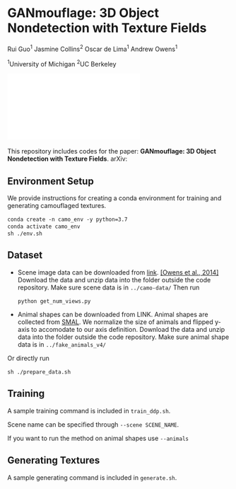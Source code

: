 # GANmouflage: 3D Object Nondetection with Texture Fields
Rui Guo<sup>1</sup> Jasmine Collins<sup>2</sup> Oscar de Lima<sup>1</sup> Andrew Owens<sup>1</sup>

<sup>1</sup>University of Michigan <sup>2</sup>UC Berkeley

![](method_v8.pdf)

This repository includes codes for the paper: **GANmouflage: 3D Object Nondetection with Texture Fields**. arXiv: 

## Environment Setup
We provide instructions for creating a conda environment for training and generating camouflaged textures. 
```
conda create -n camo_env -y python=3.7
conda activate camo_env
sh ./env.sh
```
## Dataset
-   Scene image data can be downloaded from [link](https://andrewowens.com/camo/camo-data.zip). [[Owens et al., 2014]](https://andrewowens.com/camo/) Download the data and unzip data into the folder outside the code repository. Make sure scene data is in `../camo-data/`
    Then run 
    ```
    python get_num_views.py
    ```

-   Animal shapes can be downloaded from LINK. Animal shapes are collected from [SMAL](https://smal.is.tue.mpg.de/). We normalize the size of animals and flipped y-axis to accomodate to our axis definition. Download the data and unzip data into the folder outside the code repository. Make sure animal shape data is in `../fake_animals_v4/`

Or directly run
```
sh ./prepare_data.sh
```

## Training
A sample training command is included in `train_ddp.sh`. 

Scene name can be specified through `--scene SCENE_NAME`.

If you want to run the method on animal shapes use `--animals` 

## Generating Textures
A sample generating command is included in `generate.sh`.
